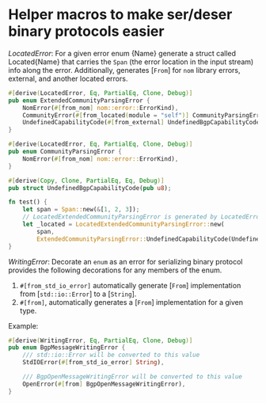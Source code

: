 # Helper macros to make ser/deser binary protocols easier

*LocatedError*: For a given error enum {Name} generate a struct called Located{Name} that
carries the `Span` (the error location in the input stream) info along the
error. Additionally, generates [`From`] for `nom` library errors, external,
and another located errors.

```rust
#[derive(LocatedError, Eq, PartialEq, Clone, Debug)]
pub enum ExtendedCommunityParsingError {
    NomError(#[from_nom] nom::error::ErrorKind),
    CommunityError(#[from_located(module = "self")] CommunityParsingError),
    UndefinedCapabilityCode(#[from_external] UndefinedBgpCapabilityCode),
}

#[derive(LocatedError, Eq, PartialEq, Clone, Debug)]
pub enum CommunityParsingError {
    NomError(#[from_nom] nom::error::ErrorKind),
}

#[derive(Copy, Clone, PartialEq, Eq, Debug)]
pub struct UndefinedBgpCapabilityCode(pub u8);

fn test() {
    let span = Span::new(&[1, 2, 3]);
    // LocatedExtendedCommunityParsingError is generated by LocatedError
    let _located = LocatedExtendedCommunityParsingError::new(
        span,
        ExtendedCommunityParsingError::UndefinedCapabilityCode(UndefinedBgpCapabilityCode(1)));
}
```

*WritingError*: Decorate an `enum` as an error for serializing binary protocol
provides the following decorations for any members of the enum.

1. `#[from_std_io_error]` automatically generate [`From`] implementation
   from [`std::io::Error`] to a [`String`].
2. `#[from]`, automatically generates a [`From`] implementation for a given
   type.

Example:

```rust
#[derive(WritingError, Eq, PartialEq, Clone, Debug)]
pub enum BgpMessageWritingError {
    /// std::io::Error will be converted to this value
    StdIOError(#[from_std_io_error] String),

    /// BgpOpenMessageWritingError will be converted to this value
    OpenError(#[from] BgpOpenMessageWritingError),
}
```